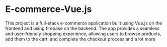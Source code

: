 # E-commerce-Vue.js
This project is a full-stack e-commerce application built using Vue.js on the frontend and using firebase on the backend. The app provides a seamless and user-friendly shopping experience, allowing users to browse products, add them to the cart, and complete the checkout process and a lot more
